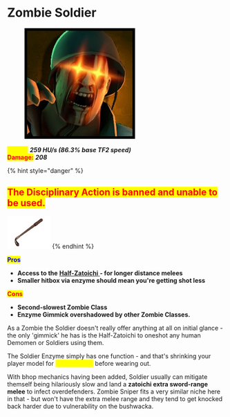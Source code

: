 # Zombie Soldier

<div align="left"><figure><img src="../../.gitbook/assets/Icon_soldier_zombie.jpg" alt=""><figcaption></figcaption></figure></div>

<mark style="color:yellow;">**Speed:**</mark> _**259 HU/s (86.3% base TF2 speed)**_\
<mark style="color:red;">**Damage:**</mark> _**208**_

{% hint style="danger" %}
## <mark style="color:red;">**The Disciplinary Action is banned and unable to be used.**</mark>

![](<../../.gitbook/assets/100px-Item_icon_Disciplinary_Action (3).png>)
{% endhint %}

<mark style="color:blue;">**Pros**</mark>

* **Access to the** [**Half-Zatoichi** ](../meet-the-humans-outdated-+weapons/soldier/melees.md#half-zatoichi)**- for longer distance melees**
* **Smaller hitbox via enzyme should mean you're getting shot less**

<mark style="color:red;">**Cons**</mark>

* **Second-slowest Zombie Class**
* **Enzyme Gimmick overshadowed by other Zombie Classes.**

As a Zombie the Soldier doesn't really offer anything at all on initial glance - the only 'gimmick' he has is the Half-Zatoichi to oneshot any human Demomen or Soldiers using them.

The Soldier Enzyme simply has one function - and that's shrinking your player model for <mark style="color:yellow;">**(10 seconds)**</mark> before wearing out.

With bhop mechanics having been added, Soldier usually can mitigate themself being hilariously slow and land a **zatoichi extra sword-range melee** to infect overdefenders. Zombie Sniper fits a very similar niche here in that - but won't have the extra melee range and they tend to get knocked back harder due to vulnerability on the bushwacka.
